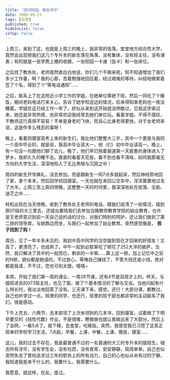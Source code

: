 ```yaml
---
title: '回归校园，褪去浮华'
date: 2009-09-23 
tags: [日常]
published: true
hideInList: false
isTop: false
---
```



上周三，来到了这，也就是上周三的晚上，我非常的低落。堂堂地方综合性大学，竟然会出现把我们这几个专升本的新生落在角落，没有集体，没有班主任，没有课表；有的就是一张学费上缴的收据，一张校园一卡通（饭卡）和一张床位。

之后找了教务处，老师竟然直白白地说，你们几个干嘛来呢，知不知道增加了我们多少工作量，啊？我的心那，苦着勉强地回应着，经过艰难的等待，纠结地微笑着签了个名，得到了个“等电话通知”……

之后，联系上了在这附近小学工作的学姐，在她单位等她下班，然后一同吃了个晚饭，期间老妈电话打来关心，告诉了她学校这边的情况，后来得知害老妈也一夜没睡着。学姐在这已经工作一年了，好似从来到这开始就没停歇过，见我这学弟过来，她还是非常热情，也非常欢迎我经常去她们单位玩。看着学姐，不得不感叹，干教师这行真得不容易！不单是身老的飞快，而且心比身老得更快，对于女老师来说，这是件多么残忍的事呀！

<!--more-->

晚上，看着同寝室高考上来的新生们，我比他们整整大三岁，其中一个更是与我同一个高中毕业的，就是说，我高中毕业读大一，他（们）初中毕业读高一。晚上，有一句没一句跟他们聊了会儿，晚了，他们早已拖着报道第一天疲惫的身体进入了梦乡，我却久久的睡不去。直直的看着天花板，看不到也看不清啥，如同我那毫无方向的大学生活，深深地陷入了无比黑暗与沉寂之中！

周四的新生开学典礼，没去参加，而是跟新生一同7点多就起床，然后神经质地回了家，拿个本本，然后回学校回寝室。一天也就在来回公交车中，浑浑噩噩地过去了大半。上周三至上周四傍晚，这整整一天的时间里，我深深地处在低落、无助、迷茫之中……

转机出现在当天傍晚，收到了教务处王老师的电话，跟我们说清了一些情况，插到原07级的大三里去，还提出要陪我们去参加当晚教师教育学院的始业教育，也许是王老师意识到前一天自己说的话的过分，对我们特别的呵护，还让我们做到了第二排的领导席，与她靠边而坐，与我们一起参加了始业教育。突然感觉像是， **孩子找到了妈！**

周日，见了一年半多未见的，我初中高中同学的当空姐到现在才回来的好朋友！又高了，更漂亮了，也成熟了。中午一起到必胜客吃了顿花了252大洋的披萨，当然，我只解决了其中的一般而已，剩余的一半嘛……算上这一顿，加上记忆中之前的N顿，貌似都是她请的，不过放心，等俺自己赚钱了，不管大钱还是小钱，绝对都是我请，不不过，您也可别太狠，嘻嘻~

本周，开始了我们第一周的课业，一周26节课，还有4节是双周才上的。昨天，与插班进去的073班主任，也见了面，做了个基本情况的了解与交谈。当他问起有什么特长时，我淡淡地回答了没有。三天课下来，感觉，还行！大部分课，都教过，自己也听学过一点。班里的同学，也还行，班里的班干部也都非常的主动联系了我们，很是感动。

下午上完五、六两节，去本部领了上次未领到的几本书，回到寝室，试着做了下明早要交的《线性代数》作业，不是很难，瞎做做也就让我做出来了大部分。然后上了会网，一看5点了，就下楼，去食堂，吃晚饭。突然，我感觉我已习惯了这真正简单的学校学习生活，7点起，早餐，上课，中餐，上课，晚饭，寝室……

这儿，我的过去不存在，我是最普通不过的一名普通的大三的专升本的插班生。褪去所有浮华，没有学生会，没有社团，没有夜宵，安安静静，简简单单。自己也似突然失去了曾经追求过三年的职务上的所有动力，自己的心也似从未有过的宁静，我知道我是来干什么的，我要什么，我需要什么。

我愿意，就这样，在此，度过。